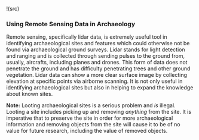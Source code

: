 !(src)

### Using Remote Sensing Data in Archaeology

Remote sensing, specifically lidar data, is extremely useful tool in identifying archaeological sites and features which could otherwise not be found via archaeological ground surveys. Lidar stands for light detection and ranging and is collected through sending pulses to the ground from, usually, aircrafts, including planes and drones. This form of data does not penetrate the ground and has difficulty penetrating trees and other ground vegetation. Lidar data can show a more clear surface image by collecting elevation at specific points via airborne scanning. It is not only useful in identifying archaeological sites but also in helping to expand the knowledge about known sites.

**Note:** Looting archaeological sites is a serious problem and _is_ illegal. Looting a site includes picking up and removing _anything_ from the site. It is imperative that to preserve the site in order for more archaeological information and removing objects from the site will cause it to be of no value for future research, including the value of removed objects. 

